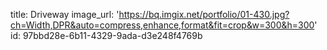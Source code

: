 title: Driveway
image_url: 'https://bq.imgix.net/portfolio/01-430.jpg?ch=Width,DPR&auto=compress,enhance,format&fit=crop&w=300&h=300'
id: 97bbd28e-6b11-4329-9ada-d3e248f4769b
